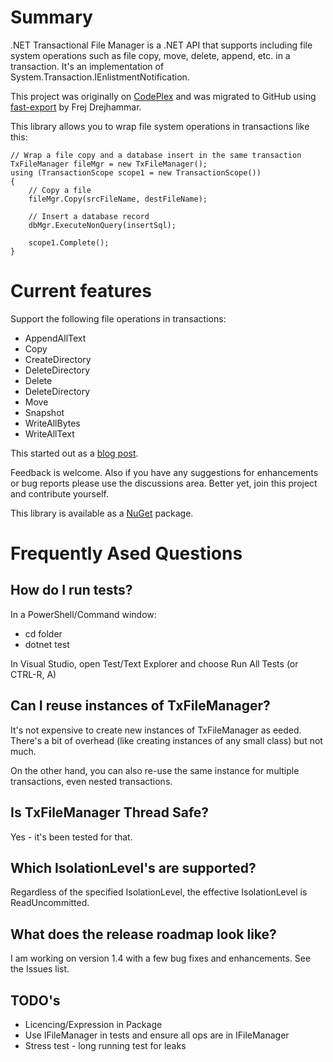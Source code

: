 # Summary
.NET Transactional File Manager is a .NET API that supports including file system operations such
as file copy, move, delete, append, etc. in a transaction. It's an implementation of
System.Transaction.IEnlistmentNotification.

This project was originally on [CodePlex](https://archive.codeplex.com/?p=transactionalfilemgr) and
was migrated to GitHub using [fast-export](https://github.com/frej/fast-export) by Frej Drejhammar.

This library allows you to wrap file system operations in transactions like this:

```
// Wrap a file copy and a database insert in the same transaction
TxFileManager fileMgr = new TxFileManager();
using (TransactionScope scope1 = new TransactionScope())
{
    // Copy a file
    fileMgr.Copy(srcFileName, destFileName);

    // Insert a database record
    dbMgr.ExecuteNonQuery(insertSql);

    scope1.Complete();
} 
```

# Current features

Support the following file operations in transactions:
* AppendAllText
* Copy
* CreateDirectory
* DeleteDirectory
* Delete
* DeleteDirectory
* Move
* Snapshot
* WriteAllBytes
* WriteAllText

This started out as a [blog post](http://www.chinhdo.com/20080825/transactional-file-manager/).

Feedback is welcome. Also if you have any suggestions for enhancements or bug reports please use the
discussions area. Better yet, join this project and contribute yourself.

This library is available as a [NuGet](https://www.nuget.org/packages/TxFileManager) package.

# Frequently Ased Questions
## How do I run tests?

In a PowerShell/Command window:
* cd <path to ChinhDo.Transactions.FileManagerTest> folder
* dotnet test

In Visual Studio, open Test/Text Explorer and choose Run All Tests (or CTRL-R, A)

## Can I reuse instances of TxFileManager?

It's not expensive to create new instances of TxFileManager as eeded. There's a bit of overhead (like
creating instances of any small class) but not much.

On the other hand, you can also re-use the same instance for multiple transactions, even nested
transactions.

## Is TxFileManager Thread Safe?

Yes - it's been tested for that.

## Which IsolationLevel's are supported?

Regardless of the specified IsolationLevel, the effective IsolationLevel is ReadUncommitted.

## What does the release roadmap look like?

I am working on version 1.4 with a few bug fixes and enhancements. See the Issues list.

## TODO's
* Licencing/Expression in Package
* Use IFileManager in tests and ensure all ops are in IFileManager
* Stress test - long running test for leaks